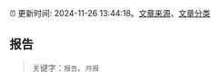 :alarm_clock: 更新时间: 2024-11-26 13:44:18。[文章来源](/README.md)、[文章分类](/TAGS.md)

## 报告


> 关键字：`报告`、`月报`



